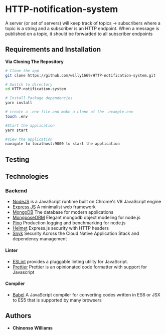 # HTTP-notification-system
A server (or set of servers) will keep track of topics -> subscribers where a topic is a string and a subscriber is an HTTP endpoint. When a message is published on a topic, it should be forwarded to all subscriber endpoints

## Requirements and Installation

**Via Cloning The Repository**

```bash
# Clone the app
git clone https://github.com/willy1669/HTTP-notification-system.git

# Switch to directory
cd HTTP-notification-system

# Install Package dependencies
yarn install

# create a .env file and make a clone of the .example.env
touch .env

#Start the application
yarn start

#View the application
navigate to localhost:9000 to start the application
```

## Testing

## Technologies

### Backend

- [NodeJS](http://nodejs.org/en) is a JavaScript runtime built on Chrome's V8 JavaScript engine
- [Express JS](http://express.com) A minimalist web framework
- [MongoDB](https://www.mongodb.com/) The database for modern applications
- [MongooseORM](https://mongoosejs.com/) Elegant mongodb object modeling for node.js
- [Pino](https://www.npmjs.com/package/pino) Production logging and benchmarking for node.js
- [Helmet](https://helmetjs.github.io/) Express.js security with HTTP headers
- [Snyk](https://snyk.io/) Security Across the Cloud Native Application Stack and dependency management

#### Linter

- [ESLint](eslint.org) provides a pluggable linting utility for JavaScript.
- [Prettier](https://prettier.io) Prettier is an opinionated code formatter with support for Javascript

#### Compiler

- [Babel](https://babeljs.io/) A JavaScript compiler for converting codes written in ES6 or JSX to ES5 that is supported by many browsers

## Authors

- **Chinonso Williams** 
